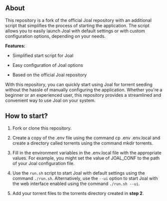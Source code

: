 ## About

This repository is a fork of the official Joal repository with an additional script that simplifies the process of starting the application. The script allows you to easily launch Joal with default settings or with custom configuration options, depending on your needs.

**Features:**

- Simplified start script for Joal

- Easy configuration of Joal options

- Based on the official Joal repository

With this repository, you can quickly start using Joal for torrent seeding without the hassle of manually configuring the application. Whether you're a beginner or an experienced user, this repository provides a streamlined and convenient way to use Joal on your system.

## How to start?

1. Fork or clone this repository.

2. Create a copy of the .env file using the command cp .env .env.local and create a directory called torrents using the command mkdir torrents.

3. Fill in the environment variables in the .env.local file with the appropriate values. For example, you might set the value of JOAL_CONF to the path of your Joal configuration file.

4. Use the `run.sh` script to start Joal with default settings using the command `./run.sh`. Alternatively, use the `--ui` option to start Joal with the web interface enabled using the command `./run.sh --ui`.

5. Add your torrent files to the torrents directory created in **step 2**.

